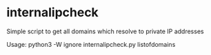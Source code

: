 # internalipcheck

Simple script to get all domains which resolve to private IP addresses

Usage: python3 -W ignore internalipcheck.py listofdomains
